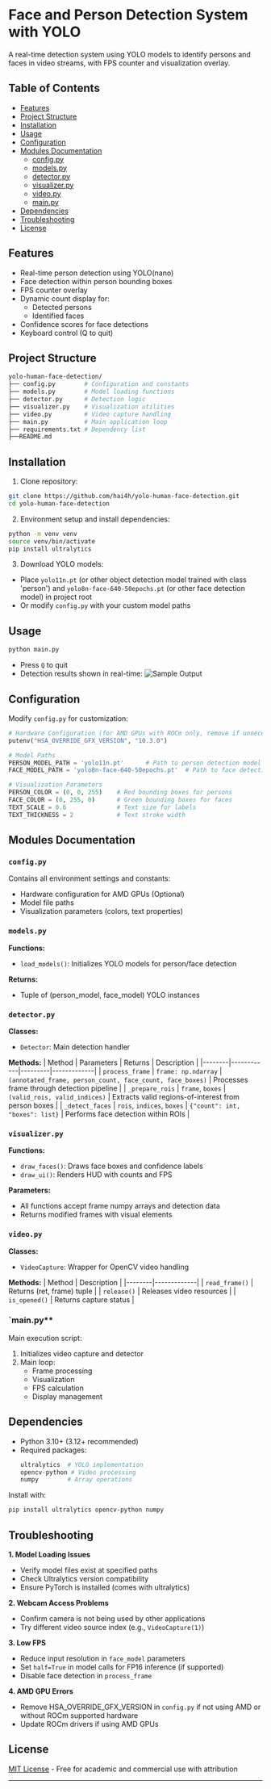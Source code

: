 # Face and Person Detection System with YOLO

A real-time detection system using YOLO models to identify persons and faces in video streams, with FPS counter and visualization overlay.

## Table of Contents
- [Features](#features)
- [Project Structure](#project-structure)
- [Installation](#installation)
- [Usage](#usage)
- [Configuration](#configuration)
- [Modules Documentation](#modules-documentation)
  - [config.py](#configpy)
  - [models.py](#modelspy)
  - [detector.py](#detectorpy)
  - [visualizer.py](#visualizerpy)
  - [video.py](#videopy)
  - [main.py](#mainpy)
- [Dependencies](#dependencies)
- [Troubleshooting](#troubleshooting)
- [License](#license)

## Features
- Real-time person detection using YOLO(nano)
- Face detection within person bounding boxes
- FPS counter overlay
- Dynamic count display for:
  - Detected persons
  - Identified faces
- Confidence scores for face detections
- Keyboard control (Q to quit)

## Project Structure
```bash
yolo-human-face-detection/
├── config.py        # Configuration and constants
├── models.py        # Model loading functions
├── detector.py      # Detection logic
├── visualizer.py    # Visualization utilities
├── video.py         # Video capture handling
├── main.py          # Main application loop
├── requirements.txt # Dependency list
├──README.md
```

## Installation
1. Clone repository:
```bash
git clone https://github.com/hai4h/yolo-human-face-detection.git
cd yolo-human-face-detection
```

2. Environment setup and install dependencies:
```bash
python -m venv venv
source venv/bin/activate
pip install ultralytics
```

3. Download YOLO models:
- Place `yolo11n.pt` (or other object detection model trained with class 'person') and `yolo8n-face-640-50epochs.pt` (or other face detection model) in project root
- Or modify `config.py` with your custom model paths

## Usage
```bash
python main.py
```
- Press `Q` to quit
- Detection results shown in real-time:
  ![Sample Output](screenshot.png)

## Configuration
Modify `config.py` for customization:
```python
# Hardware Configuration (for AMD GPUs with ROCm only, remove if unnecessary)
putenv("HSA_OVERRIDE_GFX_VERSION", "10.3.0")  

# Model Paths
PERSON_MODEL_PATH = 'yolo11n.pt'      # Path to person detection model
FACE_MODEL_PATH = 'yolo8n-face-640-50epochs.pt'  # Path to face detection model

# Visualization Parameters
PERSON_COLOR = (0, 0, 255)    # Red bounding boxes for persons
FACE_COLOR = (0, 255, 0)      # Green bounding boxes for faces
TEXT_SCALE = 0.6              # Text size for labels
TEXT_THICKNESS = 2            # Text stroke width
```

## Modules Documentation

### `config.py`
Contains all environment settings and constants:
- Hardware configuration for AMD GPUs (Optional)
- Model file paths
- Visualization parameters (colors, text properties)

### `models.py`
**Functions:**
- `load_models()`: Initializes YOLO models for person/face detection

**Returns:**
- Tuple of (person_model, face_model) YOLO instances

### `detector.py`
**Classes:**
- `Detector`: Main detection handler

**Methods:**
| Method | Parameters | Returns | Description |
|--------|------------|---------|-------------|
| `process_frame` | `frame: np.ndarray` | `(annotated_frame, person_count, face_count, face_boxes)` | Processes frame through detection pipeline |
| `_prepare_rois` | `frame`, `boxes` | `(valid_rois, valid_indices)` | Extracts valid regions-of-interest from person boxes |
| `_detect_faces` | `rois`, `indices`, `boxes` | `{"count": int, "boxes": list}` | Performs face detection within ROIs |

### `visualizer.py`
**Functions:**
- `draw_faces()`: Draws face boxes and confidence labels
- `draw_ui()`: Renders HUD with counts and FPS

**Parameters:**
- All functions accept frame numpy arrays and detection data
- Returns modified frames with visual elements

### `video.py`
**Classes:**
- `VideoCapture`: Wrapper for OpenCV video handling

**Methods:**
| Method | Description |
|--------|-------------|
| `read_frame()` | Returns (ret, frame) tuple |
| `release()` | Releases video resources |
| `is_opened()` | Returns capture status |

### `main.py**
Main execution script:
1. Initializes video capture and detector
2. Main loop:
   - Frame processing
   - Visualization
   - FPS calculation
   - Display management

## Dependencies
- Python 3.10+ (3.12+ recommended)
- Required packages:
  ```python
  ultralytics  # YOLO implementation
  opencv-python # Video processing
  numpy        # Array operations
  ```

Install with:
```bash
pip install ultralytics opencv-python numpy
```

## Troubleshooting
**1. Model Loading Issues**
- Verify model files exist at specified paths
- Check Ultralytics version compatibility
- Ensure PyTorch is installed (comes with ultralytics)

**2. Webcam Access Problems**
- Confirm camera is not being used by other applications
- Try different video source index (e.g., `VideoCapture(1)`)

**3. Low FPS**
- Reduce input resolution in `face_model` parameters
- Set `half=True` in model calls for FP16 inference (if supported)
- Disable face detection in `process_frame`

**4. AMD GPU Errors**
- Remove HSA_OVERRIDE_GFX_VERSION in `config.py` if not using AMD or without ROCm supported hardware
- Update ROCm drivers if using AMD GPUs

## License
[MIT License](LICENSE) - Free for academic and commercial use with attribution

---